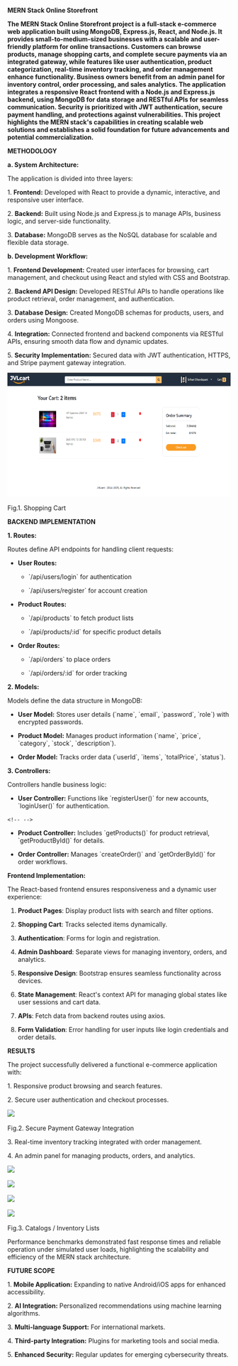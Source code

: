 **MERN Stack Online Storefront**

**The MERN Stack Online Storefront project is a full-stack e-commerce
web application built using MongoDB, Express.js, React, and Node.js. It
provides small-to-medium-sized businesses with a scalable and
user-friendly platform for online transactions. Customers can browse
products, manage shopping carts, and complete secure payments via an
integrated gateway, while features like user authentication, product
categorization, real-time inventory tracking, and order management
enhance functionality. Business owners benefit from an admin panel for
inventory control, order processing, and sales analytics. The
application integrates a responsive React frontend with a Node.js and
Express.js backend, using MongoDB for data storage and RESTful APIs for
seamless communication. Security is prioritized with JWT authentication,
secure payment handling, and protections against vulnerabilities. This
project highlights the MERN stack\'s capabilities in creating scalable
web solutions and establishes a solid foundation for future advancements
and potential commercialization.**

**METHODOLOGY**

**a. System Architecture:**

The application is divided into three layers:

1\. **Frontend:** Developed with React to provide a dynamic,
interactive, and responsive user interface.

2\. **Backend:** Built using Node.js and Express.js to manage APIs,
business logic, and server-side functionality.

3\. **Database:** MongoDB serves as the NoSQL database for scalable and
flexible data storage.

**b. Development Workflow:**

1\. **Frontend Development:** Created user interfaces for browsing, cart
management, and checkout using React and styled with CSS and Bootstrap.

2\. **Backend API Design:** Developed RESTful APIs to handle operations
like product retrieval, order management, and authentication.

3\. **Database Design:** Created MongoDB schemas for products, users,
and orders using Mongoose.

4\. **Integration:** Connected frontend and backend components via
RESTful APIs, ensuring smooth data flow and dynamic updates.

5\. **Security Implementation:** Secured data with JWT authentication,
HTTPS, and Stripe payment gateway integration.

![](image1.png)

Fig.1. Shopping Cart

**BACKEND IMPLEMENTATION**

**1. Routes:**

Routes define API endpoints for handling client requests:

-   **User Routes:**

    -   \`/api/users/login\` for authentication

    -   \`/api/users/register\` for account creation

-   **Product Routes:**

    -   \`/api/products\` to fetch product lists

    -   \`/api/products/:id\` for specific product details

-   **Order Routes:**

    -   \`/api/orders\` to place orders

    -   \`/api/orders/:id\` for order tracking

**2. Models:**

Models define the data structure in MongoDB:

-   **User Model:** Stores user details (\`name\`, \`email\`,
    \`password\`, \`role\`) with encrypted passwords.

-   **Product Model:** Manages product information (\`name\`, \`price\`,
    \`category\`, \`stock\`, \`description\`).

-   **Order Model:** Tracks order data (\`userId\`, \`items\`,
    \`totalPrice\`, \`status\`).

**3. Controllers:**

Controllers handle business logic:

-   **User Controller:** Functions like \`registerUser()\` for new
    accounts, \`loginUser()\` for authentication.

```{=html}
<!-- -->
```
-   **Product Controller:** Includes \`getProducts()\` for product
    retrieval, \`getProductById()\` for details.

-   **Order Controller:** Manages \`createOrder()\` and
    \`getOrderById()\` for order workflows.

**Frontend Implementation:**

The React-based frontend ensures responsiveness and a dynamic user
experience:

1.  **Product Pages**: Display product lists with search and filter
    options.

2.  **Shopping Cart**: Tracks selected items dynamically.

3.  **Authentication**: Forms for login and registration.

4.  **Admin Dashboard**: Separate views for managing inventory, orders,
    and analytics.

5.  **Responsive Design**: Bootstrap ensures seamless functionality
    across devices.

6.  **State Management**: React\'s context API for managing global
    states like user sessions and cart data.

7.  **APIs**: Fetch data from backend routes using axios.

8.  **Form Validation**: Error handling for user inputs like login
    credentials and order details.

**RESULTS**

The project successfully delivered a functional e-commerce application
with:

1\. Responsive product browsing and search features.

2\. Secure user authentication and checkout processes.

![](vertopal_128fb99201f94d34af1b45c14c3f895d/media/image2.png)

Fig.2. Secure Payment Gateway Integration

3\. Real-time inventory tracking integrated with order management.

4\. An admin panel for managing products, orders, and analytics.

![](vertopal_128fb99201f94d34af1b45c14c3f895d/media/image3.png)

![](vertopal_128fb99201f94d34af1b45c14c3f895d/media/image4.png)

![](vertopal_128fb99201f94d34af1b45c14c3f895d/media/image5.png)

![](vertopal_128fb99201f94d34af1b45c14c3f895d/media/image6.png)

Fig.3. Catalogs / Inventory Lists

Performance benchmarks demonstrated fast response times and reliable
operation under simulated user loads, highlighting the scalability and
efficiency of the MERN stack architecture.

**FUTURE SCOPE**

1\. **Mobile Application:** Expanding to native Android/iOS apps for
enhanced accessibility.

2\. **AI Integration:** Personalized recommendations using machine
learning algorithms.

3\. **Multi-language Support:** For international markets.

4\. **Third-party Integration:** Plugins for marketing tools and social
media.

5\. **Enhanced Security:** Regular updates for emerging cybersecurity
threats.
